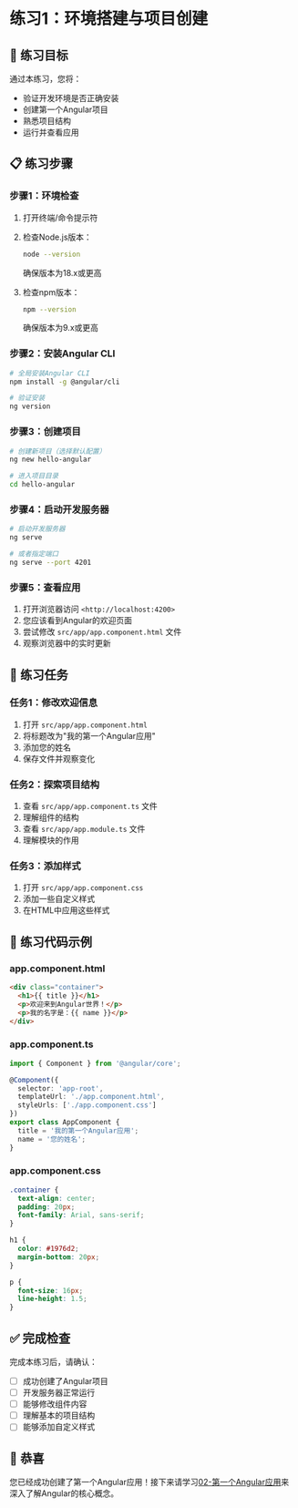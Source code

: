 # 练习1：环境搭建与项目创建

## 🎯 练习目标

通过本练习，您将：

- 验证开发环境是否正确安装
- 创建第一个Angular项目
- 熟悉项目结构
- 运行并查看应用

## 📋 练习步骤

### 步骤1：环境检查

1. 打开终端/命令提示符
2. 检查Node.js版本：

   ```bash
   node --version
   ```

   确保版本为18.x或更高

3. 检查npm版本：

   ```bash
   npm --version
   ```

   确保版本为9.x或更高

### 步骤2：安装Angular CLI

```bash
# 全局安装Angular CLI
npm install -g @angular/cli

# 验证安装
ng version
```

### 步骤3：创建项目

```bash
# 创建新项目（选择默认配置）
ng new hello-angular

# 进入项目目录
cd hello-angular
```

### 步骤4：启动开发服务器

```bash
# 启动开发服务器
ng serve

# 或者指定端口
ng serve --port 4201
```

### 步骤5：查看应用

1. 打开浏览器访问 `<http://localhost:4200>`
2. 您应该看到Angular的欢迎页面
3. 尝试修改 `src/app/app.component.html` 文件
4. 观察浏览器中的实时更新

## 🔧 练习任务

### 任务1：修改欢迎信息

1. 打开 `src/app/app.component.html`
2. 将标题改为"我的第一个Angular应用"
3. 添加您的姓名
4. 保存文件并观察变化

### 任务2：探索项目结构

1. 查看 `src/app/app.component.ts` 文件
2. 理解组件的结构
3. 查看 `src/app/app.module.ts` 文件
4. 理解模块的作用

### 任务3：添加样式

1. 打开 `src/app/app.component.css`
2. 添加一些自定义样式
3. 在HTML中应用这些样式

## 📝 练习代码示例

### app.component.html

```html
<div class="container">
  <h1>{{ title }}</h1>
  <p>欢迎来到Angular世界！</p>
  <p>我的名字是：{{ name }}</p>
</div>
```

### app.component.ts

```typescript
import { Component } from '@angular/core';

@Component({
  selector: 'app-root',
  templateUrl: './app.component.html',
  styleUrls: ['./app.component.css']
})
export class AppComponent {
  title = '我的第一个Angular应用';
  name = '您的姓名';
}
```

### app.component.css

```css
.container {
  text-align: center;
  padding: 20px;
  font-family: Arial, sans-serif;
}

h1 {
  color: #1976d2;
  margin-bottom: 20px;
}

p {
  font-size: 16px;
  line-height: 1.5;
}
```

## ✅ 完成检查

完成本练习后，请确认：

- [ ] 成功创建了Angular项目
- [ ] 开发服务器正常运行
- [ ] 能够修改组件内容
- [ ] 理解基本的项目结构
- [ ] 能够添加自定义样式

## 🎉 恭喜

您已经成功创建了第一个Angular应用！接下来请学习[02-第一个Angular应用](../../02-first-app/README.md)来深入了解Angular的核心概念。
